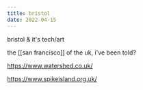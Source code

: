 ```yaml
---
title: bristol
date: 2022-04-15
---
```


bristol & it's tech/art

the [[san francisco]] of the uk, i've been told?

https://www.watershed.co.uk/

https://www.spikeisland.org.uk/